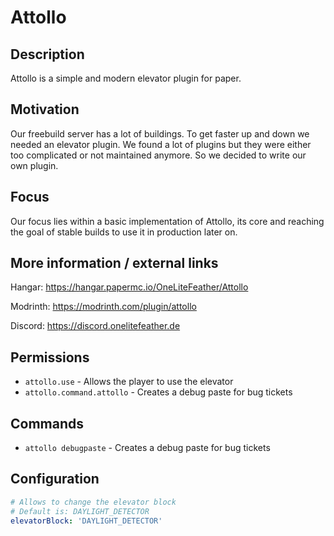 # Attollo

## Description
Attollo is a simple and modern elevator plugin for paper.

## Motivation
Our freebuild server has a lot of buildings. To get faster up and down we needed an elevator plugin. We found a lot of plugins but they were either too complicated or not maintained anymore. So we decided to write our own plugin.

## Focus
Our focus lies within a basic implementation of Attollo, its core and reaching the goal of stable builds to use it in production later on.

## More information / external links

Hangar: https://hangar.papermc.io/OneLiteFeather/Attollo

Modrinth: https://modrinth.com/plugin/attollo

Discord: https://discord.onelitefeather.de

## Permissions
- `attollo.use` - Allows the player to use the elevator
- `attollo.command.attollo` - Creates a debug paste for bug tickets

## Commands
- `attollo debugpaste` - Creates a debug paste for bug tickets 

## Configuration
```yaml
# Allows to change the elevator block
# Default is: DAYLIGHT_DETECTOR
elevatorBlock: 'DAYLIGHT_DETECTOR'
```